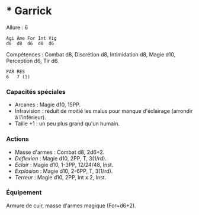 # * Garrick

Allure : 6

	Agi	Âme	For	Int	Vig
	d6	d8	d6	d8	d6

Compétences : Combat d8, Discrétion d8, Intimidation d8, Magie d10, Perception d6, Tir d6.

	PAR	RES
	6	7 (1)

### Capacités spéciales
- Arcanes : Magie d10, 15PP.
- Infravision : réduit de moitié les malus pour manque d'éclairage (arrondir à l'inférieur).
- Taille +1 : un peu plus grand qu'un humain.

### Actions
- Masse d'armes : Combat d8, 2d6+2.
- _Déflexion_ : Magie d10, 2PP, T, 3(1/rd).
- _Eclair_ : Magie d10, 1-3PP, 12/24/48, Inst.
- _Explosion_ : Magie d10, 2-6PP, T, 3(1/rd).
- _Terreur_ : Magie d10, 2PP, Int x 2, Inst.

### Équipement
Armure de cuir, masse d'armes magique (For+d6+2).
